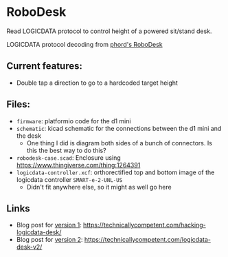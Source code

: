 # RoboDesk
Read LOGICDATA protocol to control height of a powered sit/stand desk.

LOGICDATA protocol decoding from [phord's RoboDesk](https://github.com/phord/RoboDesk/tree/LogicData)

## Current features:
* Double tap a direction to go to a hardcoded target height

## Files:
* `firmware`: platformio code for the d1 mini
* `schematic`: kicad schematic for the connections between the d1 mini and the desk
  * One thing I did is diagram both sides of a bunch of connectors.
  Is this the best way to do this?
* `robodesk-case.scad`: Enclosure using https://www.thingiverse.com/thing:1264391
* `logicdata-controller.xcf`: orthorectified top and bottom image of the logicdata controller `SMART-e-2-UNL-US`
  * Didn't fit anywhere else, so it might as well go here

## Links

* Blog post for [version 1](https://github.com/mtfurlan/RoboDesk/releases/tag/v1.0.0): https://technicallycompetent.com/hacking-logicdata-desk/
* Blog post for [version 2](https://github.com/mtfurlan/RoboDesk/releases/tag/v2.0.0): https://technicallycompetent.com/logicdata-desk-v2/